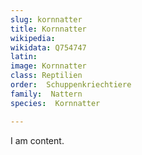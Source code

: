 ```yaml
---
slug: kornnatter
title: Kornnatter
wikipedia: 
wikidata: Q754747 
latin:
image: Kornnatter
class: Reptilien
order:  Schuppenkriechtiere
family:  Nattern
species:  Kornnatter

---
```


I am content.
